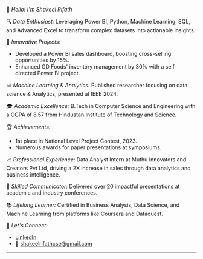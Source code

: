 👋 *Hello! I'm Shakeel Rifath*

🔍 *Data Enthusiast:* Leveraging Power BI, Python, Machine Learning,  SQL, and Advanced Excel to transform complex datasets into actionable insights.

🚀 *Innovative Projects:* 
- Developed a Power BI sales dashboard, boosting cross-selling opportunities by 15%.
- Enhanced GD Foods' inventory management by 30% with a self-directed Power BI project.

📊 *Machine Learning & Analytics:* Published researcher focusing on data science & Analytics, presented at IEEE 2024.

🎓 *Academic Excellence:* B.Tech in Computer Science and Engineering with a CGPA of 8.57 from Hindustan Institute of Technology and Science.

🏆 *Achievements:*
- 1st place in National Level Project Contest, 2023.
- Numerous awards for paper presentations at symposiums.

📈 *Professional Experience:* Data Analyst Intern at Muthu Innovators and Creators Pvt Ltd, driving a 2X increase in sales through data analytics and business intelligence.

🎤 *Skilled Communicator:* Delivered over 20 impactful presentations at academic and industry conferences.

📚 *Lifelong Learner:* Certified in Business Analysis, Data Science, and Machine Learning from platforms like Coursera and Dataquest.

🔗 *Let's Connect:*
- [LinkedIn](https://www.linkedin.com/in/shakeelrifath)
- 📧 shakeelrifathcse@gmail.com

---


<!---
shakeelrifath is a ✨ special ✨ repository because its `README.md` (this file) appears on your GitHub profile.
You can click the Preview link to take a look at your changes.
--->
